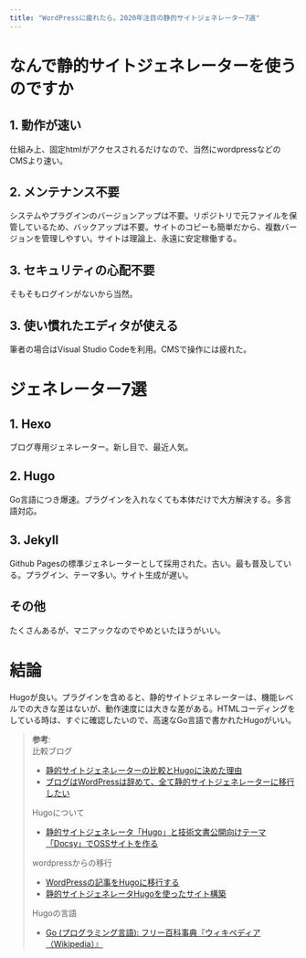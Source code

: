 ```yaml
---
title: "WordPressに疲れたら。2020年注目の静的サイトジェネレーター7選"
---
```


# なんで静的サイトジェネレーターを使うのですか

## 1. 動作が速い

仕組み上、固定htmlがアクセスされるだけなので、当然にwordpressなどのCMSより速い。

## 2. メンテナンス不要

システムやプラグインのバージョンアップは不要。リポジトリで元ファイルを保管しているため、バックアップは不要。サイトのコピーも簡単だから、複数バージョンを管理しやすい。サイトは理論上、永遠に安定稼働する。

## 3. セキュリティの心配不要

そもそもログインがないから当然。

## 3. 使い慣れたエディタが使える

筆者の場合はVisual Studio Codeを利用。CMSで操作には疲れた。

# ジェネレーター7選

## 1. Hexo 

ブログ専用ジェネレーター。新し目で、最近人気。

## 2. Hugo

Go言語につき爆速。プラグインを入れなくても本体だけで大方解決する。多言語対応。

## 3. Jekyll 

Github Pagesの標準ジェネレーターとして採用された。古い。最も普及している。プラグイン、テーマ多い。サイト生成が遅い。

## その他

たくさんあるが、マニアックなのでやめといたほうがいい。

# 結論

Hugoが良い。プラグインを含めると、静的サイトジェネレーターは、機能レベルでの大きな差はないが、動作速度には大きな差がある。HTMLコーディングをしている時は、すぐに確認したいので、高速なGo言語で書かれたHugoがいい。

> **参考**:  
> 比較ブログ
> - [静的サイトジェネレーターの比較とHugoに決めた理由](https://exlair.net/trend-for-static-site-generator/)
> - [ブログはWordPressは辞めて、全て静的サイトジェネレーターに移行したい](https://qiita.com/shinya_sato_qiita/items/03259dc82b7ded62810b)
> 
> Hugoについて
> - [静的サイトジェネレータ「Hugo」と技術文書公開向けテーマ「Docsy」でOSSサイトを作る](https://knowledge.sakura.ad.jp/22908/)
>
> wordpressからの移行  
> - [WordPressの記事をHugoに移行する](https://qiita.com/Tebasaki314/items/ec50bbbcc4a76a95c5cf)
> - [静的サイトジェネレータHugoを使ったサイト構築](http://staff.feedtailor.jp/2016/08/19/hugo_17/)
>
> Hugoの言語
> - [Go (プログラミング言語): フリー百科事典『ウィキペディア（Wikipedia）』](https://ja.wikipedia.org/wiki/Go_(%E3%83%97%E3%83%AD%E3%82%B0%E3%83%A9%E3%83%9F%E3%83%B3%E3%82%B0%E8%A8%80%E8%AA%9E))  
 